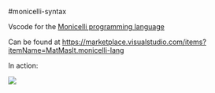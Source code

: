 #monicelli-syntax 

Vscode for the [Monicelli programming language](https://github.com/esseks/monicelli)

Can be found at <https://marketplace.visualstudio.com/items?itemName=MatMasIt.monicelli-lang>

In action:

![](https://i.imgur.com/ndzaGoq.png)
